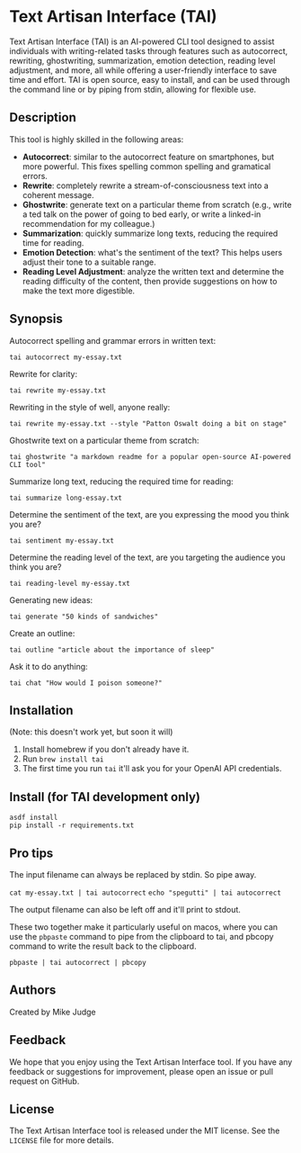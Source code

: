 # Text Artisan Interface (TAI)

Text Artisan Interface (TAI) is an AI-powered CLI tool designed to assist individuals with writing-related tasks through features such as autocorrect, rewriting, ghostwriting, summarization, emotion detection, reading level adjustment, and more, all while offering a user-friendly interface to save time and effort. TAI is open source, easy to install, and can be used through the command line or by piping from stdin, allowing for flexible use.

## Description

This tool is highly skilled in the following areas:

* **Autocorrect**: similar to the autocorrect feature on smartphones, but more powerful. This fixes spelling common spelling and gramatical errors.
* **Rewrite**: completely rewrite a stream-of-consciousness text into a coherent message.
* **Ghostwrite**: generate text on a particular theme from scratch (e.g., write a ted talk on the power of going to bed early, or write a linked-in recommendation for my colleague.)
* **Summarization**: quickly summarize long texts, reducing the required time for reading.
* **Emotion Detection**: what's the sentiment of the text? This helps users adjust their tone to a suitable range.
* **Reading Level Adjustment**: analyze the written text and determine the reading difficulty of the content, then provide suggestions on how to make the text more digestible.

## Synopsis

Autocorrect spelling and grammar errors in written text:

`tai autocorrect my-essay.txt`

Rewrite for clarity:

`tai rewrite my-essay.txt`

Rewriting in the style of well, anyone really:

`tai rewrite my-essay.txt --style "Patton Oswalt doing a bit on stage"`

Ghostwrite text on a particular theme from scratch:

`tai ghostwrite "a markdown readme for a popular open-source AI-powered CLI tool"`

Summarize long text, reducing the required time for reading:

`tai summarize long-essay.txt`

Determine the sentiment of the text, are you expressing the mood you think you are?

`tai sentiment my-essay.txt`

Determine the reading level of the text, are you targeting the audience you think you are?

`tai reading-level my-essay.txt`

Generating new ideas:

`tai generate "50 kinds of sandwiches"`

Create an outline:

`tai outline "article about the importance of sleep"`

Ask it to do anything:

`tai chat "How would I poison someone?"`

## Installation

(Note: this doesn't work yet, but soon it will)

1. Install homebrew if you don't already have it.
2. Run `brew install tai`
3. The first time you run `tai` it'll ask you for your OpenAI API credentials.

## Install (for TAI development only)

```
asdf install
pip install -r requirements.txt
```

## Pro tips

The input filename can always be replaced by stdin. So pipe away.

`cat my-essay.txt | tai autocorrect`
`echo "spegutti" | tai autocorrect`

The output filename can also be left off and it'll print to stdout.

These two together make it particularly useful on macos, where you can use the `pbpaste` command to pipe from the clipboard to tai, and pbcopy command to write the result back to the clipboard.

`pbpaste | tai autocorrect | pbcopy`

## Authors

Created by Mike Judge

## Feedback

We hope that you enjoy using the Text Artisan Interface tool. If you have any feedback or suggestions for improvement, please open an issue or pull request on GitHub.

## License

The Text Artisan Interface tool is released under the MIT license. See the `LICENSE` file for more details.
